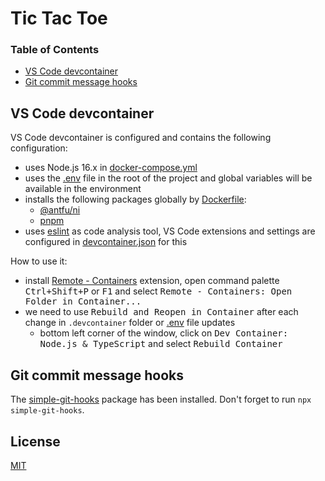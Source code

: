 # Tic Tac Toe

### Table of Contents

  - [VS Code devcontainer]
  - [Git commit message hooks]

## VS Code devcontainer

VS Code devcontainer is configured and contains the following configuration:

  - uses Node.js 16.x in [docker-compose.yml]
  - uses the [.env] file in the root of the project and global variables will be available in the environment
  - installs the following packages globally by [Dockerfile]:
      - [@antfu/ni]
      - [pnpm]
  - uses [eslint] as code analysis tool, VS Code extensions and settings are configured in [devcontainer.json] for this

How to use it:

  - install [Remote - Containers] extension, open command palette <kbd>Ctrl+Shift+P</kbd> or <kbd>F1</kbd> and select <kbd>Remote - Containers: Open Folder in Container...</kbd>
  - we need to use <kbd>Rebuild and Reopen in Container</kbd> after each change in `.devcontainer` folder or [.env] file updates
    - bottom left corner of the window, click on <kbd>Dev Container: Node.js & TypeScript</kbd> and select <kbd>Rebuild Container</kbd>

## Git commit message hooks

The [simple-git-hooks] package has been installed. Don't forget to run `npx simple-git-hooks`.

## License

[MIT]

[.env]: ./.env
[@antfu/ni]: https://github.com/antfu/ni
[devcontainer.json]: ./.devcontainer/devcontainer.json
[docker-compose.yml]: ./.devcontainer/docker-compose.yml
[Dockerfile]: ./.devcontainer/Dockerfile
[eslint]: https://eslint.org/
[Git commit message hooks]: #git-commit-message-hooks
[MIT]: ./LICENSE
[pnpm]: https://pnpm.io/
[Remote - Containers]: https://marketplace.visualstudio.com/items?itemName=ms-vscode-remote.remote-containers
[simple-git-hooks]: https://github.com/toplenboren/simple-git-hooks
[VS Code devcontainer]: #vs-code-devcontainer
